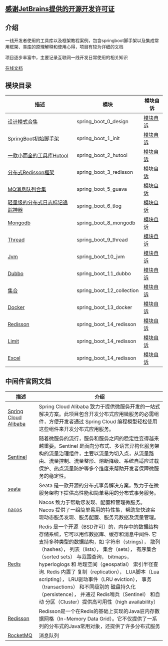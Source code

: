 ## [感谢JetBrains提供的开源开发许可证](https://jb.gg/OpenSourceSupport)

## 介绍

一线开发者使用的工具库以及框架教程案例，包含springboot脚手架以及集成常用框架、类库的原理解释和使用心得，项目有较为详细的文档

项目逐步丰富中，主要记录互联网一线开发日常使用的相关知识

[在线文档 ](https://yujiejobs.github.io/spring_boot_demos/)

## 模块目录

| 描述                                       | 模块                        | 模块自诉                                         |
|------------------------------------------|---------------------------|----------------------------------------------|
| [设计模式合集 ](spring_boot_0_design)          | spring_boot_0_design      | [模块自诉 ](spring_boot_0_design/README.md)      |
| [SpringBoot初始脚手架 ](spring_boot_1_init)   | spring_boot_1_init        | [模块自诉 ](spring_boot_1_init/README.md)        |
| [一款小而全的工具库Hutool ](spring_boot_2_hutool) | spring_boot_2_hutool      | [模块自诉 ](spring_boot_2_hutool/README.md)      |
| [分布式Redisson框架 ](spring_boot_3_redisson) | spring_boot_3_redisson    | [模块自诉 ](spring_boot_3_redisson/README.md)    |
| [MQ消息队列合集 ](spring_boot_5_guava)         | spring_boot_5_guava       | [模块自诉 ](spring_boot_5_guava/README.md)       |
| [轻量级的分布式日志标记追踪神器 ](spring_boot_6_tlog)   | spring_boot_6_tlog        | [模块自诉 ](spring_boot_6_tlog/README.md)        |
| [Mongodb ](spring_boot_8_mongodb)        | spring_boot_8_mongodb     | [模块自诉 ](spring_boot_8_mongodb/README.md)     |
| [Thread ](spring_boot_9_thread)          | spring_boot_9_thread      | [模块自诉 ](spring_boot_9_thread/README.md)      |
| [Jvm ](spring_boot_10_jvm)               | spring_boot_10_jvm        | [模块自诉 ](spring_boot_10_jvm/README.md)        |
| [Dubbo ](spring_boot_11_dubbo)           | spring_boot_11_dubbo      | [模块自诉 ](spring_boot_11_dubbo/README.md)      |
| [集合 ](spring_boot_12_collection)         | spring_boot_12_collection | [模块自诉 ](spring_boot_12_collection/README.md) |
| [Docker ](spring_boot_13_docker)         | spring_boot_13_docker     | [模块自诉 ](spring_boot_13_docker/README.md)     |
| [Redisson ](spring_boot_14_redisson)     | spring_boot_14_redisson   | [模块自诉 ](spring_boot_14_redisson/README.md)   |
| [Limit ](spring_boot_15_limit)           | spring_boot_14_redisson   | [模块自诉 ](spring_boot_15_limit/README.md)   |
| [Excel ](spring_boot_16_excel)           | spring_boot_14_redisson   | [模块自诉 ](spring_boot_16_excel/README.md)   |

## 中间件官网文档

| 描述                                                                                                | 介绍                                                                                                                                                                                                                                                                                                                                                                             |
|---------------------------------------------------------------------------------------------------|--------------------------------------------------------------------------------------------------------------------------------------------------------------------------------------------------------------------------------------------------------------------------------------------------------------------------------------------------------------------------------|
| [Spring Cloud Alibaba  ](https://github.com/alibaba/spring-cloud-alibaba/blob/2.2.x/README-zh.md) | Spring Cloud Alibaba 致力于提供微服务开发的一站式解决方案。此项目包含开发分布式应用微服务的必需组件，方便开发者通过 Spring Cloud 编程模型轻松使用这些组件来开发分布式应用服务。                                                                                                                                                                                                                                                                      |
| [Sentinel  ](https://sentinelguard.io/zh-cn/docs/introduction.html)                               | 随着微服务的流行，服务和服务之间的稳定性变得越来越重要。Sentinel 是面向分布式、多语言异构化服务架构的流量治理组件，主要以流量为切入点，从流量路由、流量控制、流量整形、熔断降级、系统自适应过载保护、热点流量防护等多个维度来帮助开发者保障微服务的稳定性。                                                                                                                                                                                                                                             |
| [seata  ](https://seata.io/zh-cn/)                                                                | Seata 是一款开源的分布式事务解决方案，致力于在微服务架构下提供高性能和简单易用的分布式事务服务。                                                                                                                                                                                                                                                                                                                            |
| [nacos  ](https://nacos.io/zh-cn/docs/quick-start-docker.html)                                    | Nacos 致力于帮助您发现、配置和管理微服务。Nacos 提供了一组简单易用的特性集，帮助您快速实现动态服务发现、服务配置、服务元数据及流量管理。                                                                                                                                                                                                                                                                                                     |
| [Redis   ](https://redis.com.cn/)                                                                 | Redis 是一个开源（BSD许可）的，内存中的数据结构存储系统，它可以用作数据库、缓存和消息中间件. 它支持多种类型的数据结构，如 字符串（strings）， 散列（hashes）， 列表（lists）， 集合（sets）， 有序集合（sorted sets） 与范围查询， bitmaps， hyperloglogs 和 地理空间（geospatial） 索引半径查询. Redis 内置了 复制（replication）， LUA脚本（Lua scripting）， LRU驱动事件（LRU eviction）， 事务（transactions） 和不同级别的 磁盘持久化（persistence）， 并通过 Redis哨兵（Sentinel） 和自动 分区（Cluster）提供高可用性（high availability） |
| [Redisson  ](https://github.com/redisson/redisson/wiki/%E7%9B%AE%E5%BD%95)                        | Redisson是一个在Redis的基础上实现的Java驻内存数据网格（In-Memory Data Grid）。它不仅提供了一系列的分布式的Java常用对象，还提供了许多分布式服务                                                                                                                                                                                                                                                                                    |
| [RocketMQ  ](https://github.com/apache/rocketmq/tree/master/docs/cn)                              | 消息队列                                                                                                                                                                                                                                                                                                                                                                           |                                                                                                                                                                                                                                                                                                                                                                     |

